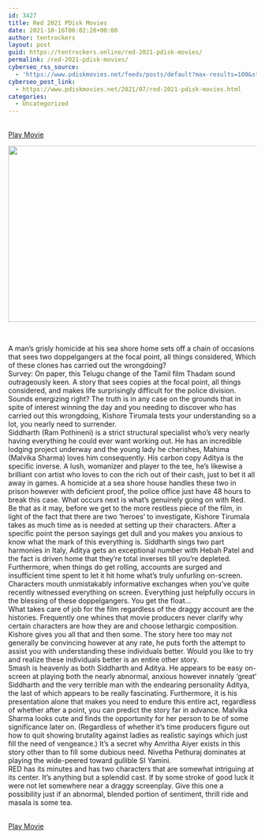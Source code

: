 ```yaml
---
id: 3427
title: Red 2021 PDisk Movies
date: 2021-10-16T06:02:28+00:00
author: tentrockers
layout: post
guid: https://tentrockers.online/red-2021-pdisk-movies/
permalink: /red-2021-pdisk-movies/
cyberseo_rss_source:
  - 'https://www.pdiskmovies.net/feeds/posts/default?max-results=100&start-index=1201'
cyberseo_post_link:
  - https://www.pdiskmovies.net/2021/07/red-2021-pdisk-movies.html
categories:
  - Uncategorized
---
```

<a href="https://kuklink.com/1/bnYyZ2U5MDAzdW5j" onclick="window.open('https://kuklink.com/1/bnYyZ2U5MDAzdW5j','popup','width=600,height=600'); return false;" target="popup" rel="noopener"><br /> Play Movie<br /> </a>

<div class="separator">
  <a href="https://www.pdiskmovies.net/2021/07/j" target="_blank" rel="noopener"><img loading="lazy" border="0" data-original-height="418" data-original-width="750" height="356" src="https://1.bp.blogspot.com/-T9aDaRiuYJc/YO792dm9rHI/AAAAAAAAZHc/5z0HD4GFGUUorRdkw6OCMLTL7obwCZhUQCLcBGAsYHQ/w640-h356/Red%2B2021%2BPDisk%2BMovies.jpg" width="640" /></a>
</div>

&nbsp;

<div>
  <div>
    <span>A man&#8217;s grisly homicide at his sea shore home sets off a chain of occasions that sees two doppelgangers at the focal point, all things considered, Which of these clones has carried out the wrongdoing?&nbsp;</span>
  </div>
  
  <div>
    <span>Survey: On paper, this Telugu change of the Tamil film Thadam sound outrageously keen. A story that sees copies at the focal point, all things considered, and makes life surprisingly difficult for the police division. Sounds energizing right? The truth is in any case on the grounds that in spite of interest winning the day and you needing to discover who has carried out this wrongdoing, Kishore Tirumala tests your understanding so a lot, you nearly need to surrender.&nbsp;</span>
  </div>
  
  <div>
    <span>Siddharth (Ram Pothineni) is a strict structural specialist who&#8217;s very nearly having everything he could ever want working out. He has an incredible lodging project underway and the young lady he cherishes, Mahima (Malvika Sharma) loves him consequently. His carbon copy Aditya is the specific inverse. A lush, womanizer and player to the tee, he&#8217;s likewise a brilliant con artist who loves to con the rich out of their cash, just to bet it all away in games. A homicide at a sea shore house handles these two in prison however with deficient proof, the police office just have 48 hours to break this case. What occurs next is what&#8217;s genuinely going on with Red.&nbsp;</span>
  </div>
  
  <div>
    <span>Be that as it may, before we get to the more restless piece of the film, in light of the fact that there are two &#8216;heroes&#8217; to investigate, Kishore Tirumala takes as much time as is needed at setting up their characters. After a specific point the person sayings get dull and you makes you anxious to know what the mark of this everything is. Siddharth sings two part harmonies in Italy, Aditya gets an exceptional number with Hebah Patel and the fact is driven home that they&#8217;re total inverses till you&#8217;re depleted. Furthermore, when things do get rolling, accounts are surged and insufficient time spent to let it hit home what&#8217;s truly unfurling on-screen. Characters mouth unmistakably informative exchanges when you&#8217;ve quite recently witnessed everything on screen. Everything just helpfully occurs in the blessing of these doppelgangers. You get the float…&nbsp;</span>
  </div>
  
  <div>
    <span>What takes care of job for the film regardless of the draggy account are the histories. Frequently one whines that movie producers never clarify why certain characters are how they are and choose lethargic composition. Kishore gives you all that and then some. The story here too may not generally be convincing however at any rate, he puts forth the attempt to assist you with understanding these individuals better. Would you like to try and realize these individuals better is an entire other story.&nbsp;</span>
  </div>
  
  <div>
    <span>Smash is heavenly as both Siddharth and Aditya. He appears to be easy on-screen at playing both the nearly abnormal, anxious however innately &#8216;great&#8217; Siddharth and the very terrible man with the endearing personality Aditya, the last of which appears to be really fascinating. Furthermore, it is his presentation alone that makes you need to endure this entire act, regardless of whether after a point, you can predict the story far in advance. Malvika Sharma looks cute and finds the opportunity for her person to be of some significance later on. (Regardless of whether it&#8217;s time producers figure out how to quit showing brutality against ladies as realistic sayings which just fill the need of vengeance.) It&#8217;s a secret why Amritha Aiyer exists in this story other than to fill some dubious need. Nivetha Pethuraj dominates at playing the wide-peered toward gullible SI Yamini.&nbsp;</span>
  </div>
  
  <div>
    <span>RED has its minutes and has two characters that are somewhat intriguing at its center. It&#8217;s anything but a splendid cast. If by some stroke of good luck it were not let somewhere near a draggy screenplay. Give this one a possibility just if an abnormal, blended portion of sentiment, thrill ride and masala is some tea.</span>
  </div>
</div>

<a href="https://kuklink.com/1/bnYyZ2U5MDAzdW5j" onclick="window.open('https://kuklink.com/1/bnYyZ2U5MDAzdW5j','popup','width=600,height=600'); return false;" target="popup" rel="noopener"><br /> Play Movie<br /> </a>